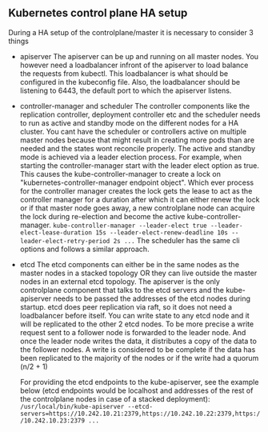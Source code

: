 ## Kubernetes control plane HA setup

During a HA setup of the controlplane/master it is necessary to consider 3 things

  - apiserver
      The apiserver can be up and running on all master nodes.
      You however need a loadbalancer infront of the apiserver to load balance the requests from kubectl.
      This loadbalancer is what should be configured in the kubeconfig file.
      Also, the loadbalancer should be listening to 6443, the default port to which the apiserver listens.

  - controller-manager and scheduler
      The controller components like the replication controller, deployment controller etc and the scheduler needs to run as active and standby mode on the different nodes for a HA cluster.
      You cant have the scheduler or controllers active on multiple master nodes because that
      might result in creating more pods than are needed and the states wont reconcile properly.
      The active and standby mode is achieved via a leader election process.
          For example, when starting the controller-manager start with the leader elect option as true.
          This causes the kube-controller-manager to create a lock on "kubernetes-controller-manager endpoint object".
          Which ever process for the controller manager creates the lock gets the lease to act as the controller manager
          for a duration after which it can either renew the lock or if that master node goes away, a new controlplane
          node can acquire the lock during re-election and become the active kube-controller-manager.
              ```
              kube-controller-manager --leader-elect true --leader-elect-lease-duration 15s --leader-elect-renew-deadline 10s --leader-elect-retry-period 2s ...
              ```
      The scheduler has the same cli options and follows a similar approach.

  - etcd
      The etcd components can either be in the same nodes as the master nodes in a stacked topology
      OR they can live outside the master nodes in an external etcd topology. The apiserver is the only controlplane
      component that talks to the etcd servers and the kube-apiserver needs to be passed the addresses of the
      etcd nodes during startup. etcd does peer replication via raft, so it does not need a loadbalancer before itself.
      You can write state to any etcd node and it will be replicated to the other 2 etcd nodes.
      To be more precise a write request sent to a follower node is forwarded to the leader node.
      And once the leader node writes the data, it distributes a copy of the data to the follower nodes.
      A write is considered to be complete if the data has been replicated to the majority of the nodes or if the write had a quorum (n/2 + 1)

      For providing the etcd endpoints to the kube-apiserver, see the example below (etcd endpoints would be localhost and addresses of the rest of the controlplane nodes in case of a stacked deployment):
          `/usr/local/bin/kube-apiserver --etcd-servers=https://10.242.10.21:2379,https://10.242.10.22:2379,https://10.242.10.23:2379 ...`

